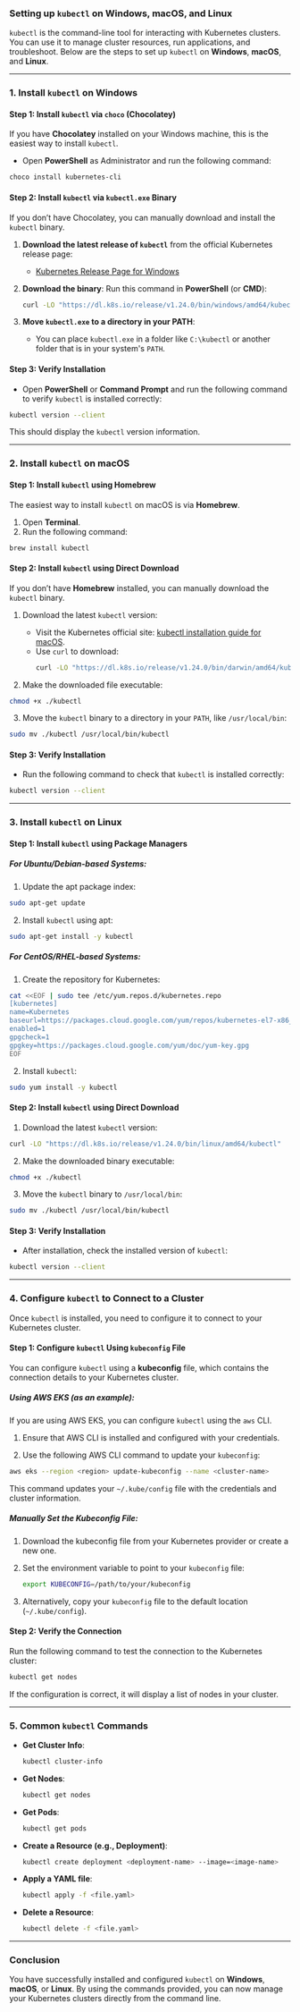 ### **Setting up `kubectl` on Windows, macOS, and Linux**

`kubectl` is the command-line tool for interacting with Kubernetes clusters. You can use it to manage cluster resources, run applications, and troubleshoot. Below are the steps to set up `kubectl` on **Windows**, **macOS**, and **Linux**.

---

### **1. Install `kubectl` on Windows**

#### **Step 1: Install `kubectl` via `choco` (Chocolatey)**
If you have **Chocolatey** installed on your Windows machine, this is the easiest way to install `kubectl`.

- Open **PowerShell** as Administrator and run the following command:
```bash
choco install kubernetes-cli
```

#### **Step 2: Install `kubectl` via `kubectl.exe` Binary**
If you don’t have Chocolatey, you can manually download and install the `kubectl` binary.

1. **Download the latest release of `kubectl`** from the official Kubernetes release page:
   - [Kubernetes Release Page for Windows](https://dl.k8s.io/release/stable.txt)

2. **Download the binary**:
   Run this command in **PowerShell** (or **CMD**):
   ```bash
   curl -LO "https://dl.k8s.io/release/v1.24.0/bin/windows/amd64/kubectl.exe"
   ```

3. **Move `kubectl.exe` to a directory in your PATH**:
   - You can place `kubectl.exe` in a folder like `C:\kubectl` or another folder that is in your system's `PATH`.

#### **Step 3: Verify Installation**
- Open **PowerShell** or **Command Prompt** and run the following command to verify `kubectl` is installed correctly:
```bash
kubectl version --client
```
This should display the `kubectl` version information.

---

### **2. Install `kubectl` on macOS**

#### **Step 1: Install `kubectl` using Homebrew**
The easiest way to install `kubectl` on macOS is via **Homebrew**.

1. Open **Terminal**.
2. Run the following command:
```bash
brew install kubectl
```

#### **Step 2: Install `kubectl` using Direct Download**
If you don’t have **Homebrew** installed, you can manually download the `kubectl` binary.

1. Download the latest `kubectl` version:
   - Visit the Kubernetes official site: [kubectl installation guide for macOS](https://kubernetes.io/docs/tasks/tools/install-kubectl-macos/).
   - Use `curl` to download:
     ```bash
     curl -LO "https://dl.k8s.io/release/v1.24.0/bin/darwin/amd64/kubectl"
     ```

2. Make the downloaded file executable:
```bash
chmod +x ./kubectl
```

3. Move the `kubectl` binary to a directory in your `PATH`, like `/usr/local/bin`:
```bash
sudo mv ./kubectl /usr/local/bin/kubectl
```

#### **Step 3: Verify Installation**
- Run the following command to check that `kubectl` is installed correctly:
```bash
kubectl version --client
```

---

### **3. Install `kubectl` on Linux**

#### **Step 1: Install `kubectl` using Package Managers**

##### **For Ubuntu/Debian-based Systems**:
1. Update the apt package index:
```bash
sudo apt-get update
```

2. Install `kubectl` using apt:
```bash
sudo apt-get install -y kubectl
```

##### **For CentOS/RHEL-based Systems**:
1. Create the repository for Kubernetes:
```bash
cat <<EOF | sudo tee /etc/yum.repos.d/kubernetes.repo
[kubernetes]
name=Kubernetes
baseurl=https://packages.cloud.google.com/yum/repos/kubernetes-el7-x86_64
enabled=1
gpgcheck=1
gpgkey=https://packages.cloud.google.com/yum/doc/yum-key.gpg
EOF
```

2. Install `kubectl`:
```bash
sudo yum install -y kubectl
```

#### **Step 2: Install `kubectl` using Direct Download**

1. Download the latest `kubectl` version:
```bash
curl -LO "https://dl.k8s.io/release/v1.24.0/bin/linux/amd64/kubectl"
```

2. Make the downloaded binary executable:
```bash
chmod +x ./kubectl
```

3. Move the `kubectl` binary to `/usr/local/bin`:
```bash
sudo mv ./kubectl /usr/local/bin/kubectl
```

#### **Step 3: Verify Installation**
- After installation, check the installed version of `kubectl`:
```bash
kubectl version --client
```

---

### **4. Configure `kubectl` to Connect to a Cluster**

Once `kubectl` is installed, you need to configure it to connect to your Kubernetes cluster.

#### **Step 1: Configure `kubectl` Using `kubeconfig` File**
You can configure `kubectl` using a **kubeconfig** file, which contains the connection details to your Kubernetes cluster.

##### **Using AWS EKS (as an example):**
If you are using AWS EKS, you can configure `kubectl` using the `aws` CLI.

1. Ensure that AWS CLI is installed and configured with your credentials.

2. Use the following AWS CLI command to update your `kubeconfig`:
```bash
aws eks --region <region> update-kubeconfig --name <cluster-name>
```
This command updates your `~/.kube/config` file with the credentials and cluster information.

##### **Manually Set the Kubeconfig File**:
1. Download the kubeconfig file from your Kubernetes provider or create a new one.

2. Set the environment variable to point to your `kubeconfig` file:
   ```bash
   export KUBECONFIG=/path/to/your/kubeconfig
   ```

3. Alternatively, copy your `kubeconfig` file to the default location (`~/.kube/config`).

#### **Step 2: Verify the Connection**
Run the following command to test the connection to the Kubernetes cluster:
```bash
kubectl get nodes
```
If the configuration is correct, it will display a list of nodes in your cluster.

---

### **5. Common `kubectl` Commands**

- **Get Cluster Info**:
  ```bash
  kubectl cluster-info
  ```

- **Get Nodes**:
  ```bash
  kubectl get nodes
  ```

- **Get Pods**:
  ```bash
  kubectl get pods
  ```

- **Create a Resource (e.g., Deployment)**:
  ```bash
  kubectl create deployment <deployment-name> --image=<image-name>
  ```

- **Apply a YAML file**:
  ```bash
  kubectl apply -f <file.yaml>
  ```

- **Delete a Resource**:
  ```bash
  kubectl delete -f <file.yaml>
  ```

---

### **Conclusion**

You have successfully installed and configured `kubectl` on **Windows**, **macOS**, or **Linux**. By using the commands provided, you can now manage your Kubernetes clusters directly from the command line.

